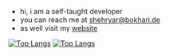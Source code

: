 - hi, i am a self-taught developer 
- you can reach me at shehryar@bokhari.de
- as well visit my [website](https://bokhari.de)

[![Top Langs](https://github-readme-stats-git-masterrstaa-rickstaa.vercel.app/api/top-langs/?username=sjbokhari)](https://github.com/anuraghazra/github-readme-stats)
[![Top Langs](https://github-readme-stats.vercel.app/api?username=sjbokhari&theme=algolia&show_icons=true)](https://github.com/sjbokhari)

